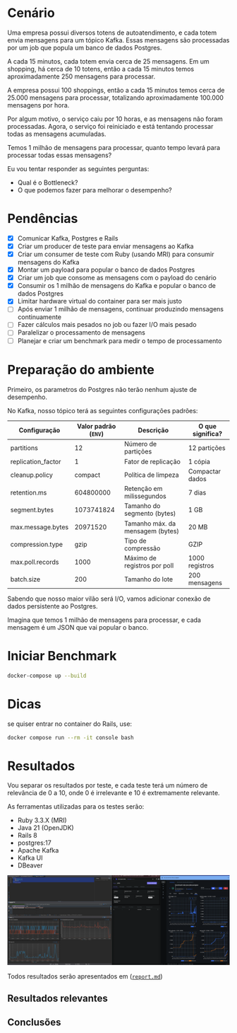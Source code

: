 # Cenário

Uma empresa possui diversos totens de autoatendimento, e cada totem envia mensagens para um tópico Kafka. Essas mensagens são processadas por um job que popula um banco de dados Postgres.

A cada 15 minutos, cada totem envia cerca de 25 mensagens. Em um shopping, há cerca de 10 totens, então a cada 15 minutos temos aproximadamente 250 mensagens para processar.

A empresa possui 100 shoppings, então a cada 15 minutos temos cerca de 25.000 mensagens para processar, totalizando aproximadamente 100.000 mensagens por hora.

Por algum motivo, o serviço caiu por 10 horas, e as mensagens não foram processadas. Agora, o serviço foi reiniciado e está tentando processar todas as mensagens acumuladas.

Temos 1 milhão de mensagens para processar, quanto tempo levará para processar todas essas mensagens?

Eu vou tentar responder as seguintes perguntas:

- Qual é o Bottleneck? 
- O que podemos fazer para melhorar o desempenho? 

# Pendências

- [x] Comunicar Kafka, Postgres e Rails
- [x] Criar um producer de teste para enviar mensagens ao Kafka
- [x] Criar um consumer de teste com Ruby (usando MRI) para consumir mensagens do Kafka
- [x] Montar um payload para popular o banco de dados Postgres
- [x] Criar um job que consome as mensagens com o payload do cenário
- [x] Consumir os 1 milhão de mensagens do Kafka e popular o banco de dados Postgres
- [x] Limitar hardware virtual do container para ser mais justo
- [ ] Após enviar 1 milhão de mensagens, continuar produzindo mensagens continuamente
- [ ] Fazer cálculos mais pesados no job ou fazer I/O mais pesado
- [ ] Paralelizar o processamento de mensagens
- [ ] Planejar e criar um benchmark para medir o tempo de processamento

# Preparação do ambiente

Primeiro, os parametros do Postgres não terão nenhum ajuste de desempenho.

No Kafka, nosso tópico terá as seguintes configurações padrões:

| Configuração         | Valor padrão (`ENV`) | Descrição                              | O que significa?           |
|----------------------|----------------------|----------------------------------------|----------------------------|
| partitions           | 12                   | Número de partições                    | 12 partições               |
| replication_factor   | 1                    | Fator de replicação                    | 1 cópia                    |
| cleanup.policy       | compact              | Política de limpeza                    | Compactar dados            |
| retention.ms         | 604800000            | Retenção em milissegundos              | 7 dias                     |
| segment.bytes        | 1073741824           | Tamanho do segmento (bytes)            | 1 GB                       |
| max.message.bytes    | 20971520             | Tamanho máx. da mensagem (bytes)       | 20 MB                      |
| compression.type     | gzip                 | Tipo de compressão                     | GZIP                       |
| max.poll.records     | 1000                 | Máximo de registros por poll           | 1000 registros             |
| batch.size           | 200                  | Tamanho do lote                        | 200 mensagens              |


Sabendo que nosso maior vilão será I/O, vamos adicionar conexão de dados persistente ao Postgres.

Imagina que temos 1 milhão de mensagens para processar, e cada mensagem é um JSON que vai popular o banco.

# Iniciar Benchmark

```bash
docker-compose up --build
```

# Dicas

se quiser entrar no container do Rails, use:

```bash
docker compose run --rm -it console bash
```

# Resultados

Vou separar os resultados por teste, e cada teste terá um número de relevância de 0 a 10, onde 0 é irrelevante e 10 é extremamente relevante.

As ferramentas utilizadas para os testes serão:

- Ruby 3.3.X (MRI)
- Java 21 (OpenJDK)
- Rails 8
- postgres:17
- Apache Kafka
- Kafka UI
- DBeaver

![Test 001 Results](.github/1.png)

Todos resultados serão apresentados em ([`report.md`](report.md))

## Resultados relevantes


## Conclusões

